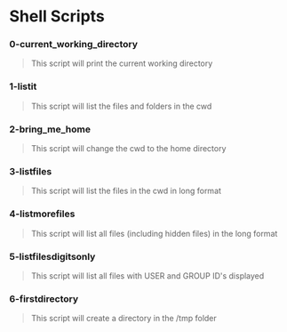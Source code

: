 # Shell Scripts 

### 0-current_working_directory
> This script will print the current working directory 

### 1-listit
> This script will list the files and folders in the cwd

### 2-bring_me_home
> This script will change the cwd to the home directory 

### 3-listfiles
> This script will list the files in the cwd in long format

### 4-listmorefiles 
> This script will list all files (including hidden files) in the long format

### 5-listfilesdigitsonly
> This script will list all files with USER and GROUP ID's displayed

### 6-firstdirectory
> This script will create a directory in the /tmp folder
